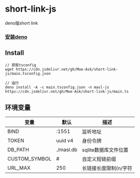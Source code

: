 # short-link-js
deno版short link

### [安装deno](https://deno.land/manual/getting_started/installation)

## Install
```shell script
// 获取tsconfig
wget https://cdn.jsdelivr.net/gh/Moe-Ask/short-link-js/main.tsconfig.json

// 运行
deno install -A -c main.tsconfig.json -n masl-js https://cdn.jsdelivr.net/gh/Moe-Ask/short-link-js/main.ts
```
## 环境变量

| 变量 | 默认 | 描述 |
|---|---|---|
| BIND | :1551 | 监听地址 |
| TOKEN | uuid v4| 身份令牌 |
| DB_PATH | ./masl.db | sqlite数据库文件位置 |
| CUSTOM_SYMBOL | # | 自定义短链前缀 |
| URL_MAX | 250 | 长链接长度限制(n/字符 |